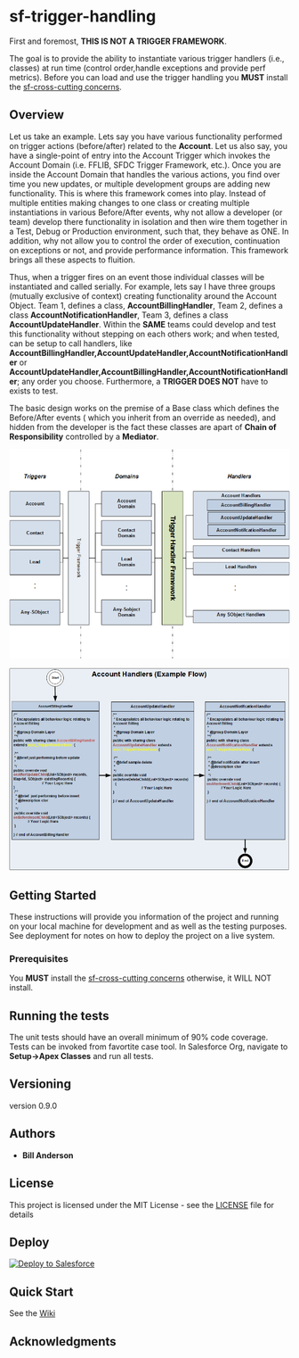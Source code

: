 # sf-trigger-handling
First and foremost, **THIS IS NOT A TRIGGER FRAMEWORK**.

The goal is to provide the ability to instantiate various trigger handlers (i.e., classes) at run time (control order,handle exceptions and provide perf metrics). Before you can load and use the trigger handling you **MUST** install the  [sf-cross-cutting concerns](https://github.com/bjanderson70/sf-cross-cutting-concerns).

## Overview

Let us take an example. Lets say you have various functionality performed on trigger actions (before/after) related to the **Account**. Let us also say, you have a single-point of entry into the Account Trigger which invokes the Account Domain (i.e. FFLIB, SFDC Trigger Framework, etc.). Once you are inside the Account Domain that handles the various actions, you find over time you new updates, or multiple development groups are adding new functionality. This is where this framework comes into play. Instead of multiple entities making changes to  one class or creating multiple instantiations in various Before/After events, why not allow a developer (or team) develop there functionality in isolation and then wire them together in a Test, Debug or Production environment, such that, they behave as ONE. In addition, why not allow you to control the order of execution, continuation on exceptions or not, and provide performance information. This framework brings all these aspects to fluition.

Thus, when a trigger fires on an event those individual classes will be instantiated and called serially. For example, lets say I have three groups (mutually exclusive of context) creating functionality around the Account Object. Team 1, defines a class, **AccountBillingHandler**, Team 2, defines a class **AccountNotificationHandler**, Team 3, defines a class **AccountUpdateHandler**. Within the **SAME** teams could develop and test this functionality without stepping on each others work; and when tested, can be setup to call handlers, like **AccountBillingHandler,AccountUpdateHandler,AccountNotificationHandler** or **AccountUpdateHandler,AccountBillingHandler,AccountNotificationHandler**; any order you choose. Furthermore, a **TRIGGER DOES NOT** have to exists to test.

The basic design works on the premise of a Base class which defines the Before/After events ( which you inherit from an override as needed), and hidden from the developer is the fact these classes are apart of **Chain of Responsibility** controlled by a **Mediator**.

![HighLevel View](https://github.com/bjanderson70/sf-trigger-handling/blob/master/imgs/th_highlevel.png)

![HighLevel Flow](https://github.com/bjanderson70/sf-trigger-handling/blob/master/imgs/th_flow.png)

## Getting Started

These instructions will provide you information of the project and running on your local machine for development and as well as the testing purposes. See deployment for notes on how to deploy the project on a live system.

### Prerequisites

You **MUST** install the  [sf-cross-cutting concerns](https://github.com/bjanderson70/sf-cross-cutting-concerns) otherwise, it WILL NOT install.

## Running the tests

The unit tests should have an overall minimum of 90% code coverage. Tests can be invoked from favortite case tool.
In Salesforce Org, navigate to **Setup->Apex Classes** and run all tests.

## Versioning

version 0.9.0

## Authors

* **Bill Anderson** 

## License

This project is licensed under the MIT License - see the [LICENSE](LICENSE) file for details

## Deploy

<a href="https://githubsfdeploy.herokuapp.com">
  <img alt="Deploy to Salesforce"
       src="https://raw.githubusercontent.com/afawcett/githubsfdeploy/master/deploy.png">
</a>

## Quick Start

See the [Wiki](https://github.com/bjanderson70/sf-trigger-handling/wiki)
 
## Acknowledgments

